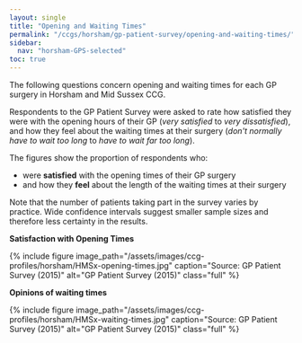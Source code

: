```yaml
---
layout: single
title: "Opening and Waiting Times"
permalink: "/ccgs/horsham/gp-patient-survey/opening-and-waiting-times/"
sidebar:
  nav: "horsham-GPS-selected"
toc: true
---
```


The following questions concern opening and waiting times for each GP surgery in Horsham and Mid Sussex CCG.

Respondents to the GP Patient Survey were asked to rate how satisfied they were with the opening hours of their GP (*very satisfied* to *very dissatisfied*), and how they feel about the waiting times at their surgery (*don't normally have to wait too long* to *have to wait far too long*).

The figures show the proportion of respondents who:

- were **satisfied** with the opening times of their GP surgery
- and how they **feel** about the length of the waiting times at their surgery

Note that the number of patients taking part in the survey varies by practice. Wide confidence intervals suggest smaller sample sizes and therefore less certainty in the results.

**Satisfaction with Opening Times**

{% include figure image_path="/assets/images/ccg-profiles/horsham/HMSx-opening-times.jpg" caption="Source: GP Patient Survey (2015)" alt="GP Patient Survey (2015)" class="full" %}

**Opinions of waiting times**

{% include figure image_path="/assets/images/ccg-profiles/horsham/HMSx-waiting-times.jpg" caption="Source: GP Patient Survey (2015)" alt="GP Patient Survey (2015)" class="full" %}